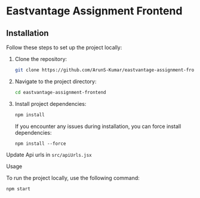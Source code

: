 # Eastvantage Assignment Frontend

## Installation

Follow these steps to set up the project locally:

1. Clone the repository:

   ```bash
   git clone https://github.com/ArunS-Kumar/eastvantage-assignment-frontend.git
   ```

2. Navigate to the project directory:

   ```bash
   cd eastvantage-assignment-frontend
   ```

3. Install project dependencies:

   ```bash
   npm install
   ```

   If you encounter any issues during installation, you can force install dependencies:

   ```
   npm install --force
   ```


Update Api urls in 
   `src/apiUrls.jsx`


Usage

To run the project locally, use the following command:

```
npm start
```


